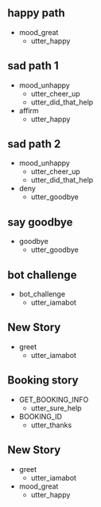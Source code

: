 ## happy path
* mood_great
  - utter_happy

## sad path 1
* mood_unhappy
  - utter_cheer_up
  - utter_did_that_help
* affirm
  - utter_happy

## sad path 2
* mood_unhappy
  - utter_cheer_up
  - utter_did_that_help
* deny
  - utter_goodbye

## say goodbye
* goodbye
  - utter_goodbye

## bot challenge
* bot_challenge
  - utter_iamabot

## New Story
* greet
    - utter_iamabot

## Booking story
* GET_BOOKING_INFO
    - utter_sure_help
* BOOKING_ID
    - utter_thanks

## New Story

* greet
    - utter_iamabot
* mood_great
    - utter_happy
